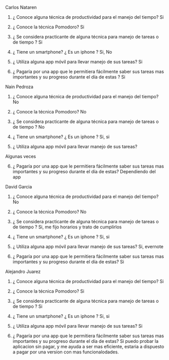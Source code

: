 Carlos Nataren
1. ¿ Conoce alguna técnica de productividad para el manejo del tiempo?
Si

2. ¿ Conoce la técnica Pomodoro?
Si

3. ¿ Se considera practicante de alguna técnica para manejo de tareas o de tiempo ?
Si

4. ¿ Tiene un smartphone? ¿ Es un iphone ?
Si, No

5. ¿ Utiliza alguna app móvil para llevar manejo de sus tareas?
Si

6. ¿ Pagaría por una app que le permitiera fácilmente saber sus tareas mas importantes y su progreso durante el día de estas ?
Si

Nain Pedroza

1. ¿ Conoce alguna técnica de productividad para el manejo del tiempo?
No

2. ¿ Conoce la técnica Pomodoro?
No

3. ¿ Se considera practicante de alguna técnica para manejo de tareas o de tiempo ?
No

4. ¿ Tiene un smartphone? ¿ Es un iphone ?
Si, si

5. ¿ Utiliza alguna app móvil para llevar manejo de sus tareas?

Algunas veces

6. ¿ Pagaría por una app que le permitiera fácilmente saber sus tareas mas importantes y su progreso durante el día de estas?
Dependiendo del app

David Garcia

1. ¿ Conoce alguna técnica de productividad para el manejo del tiempo?
No

2. ¿ Conoce la técnica Pomodoro?
No

3. ¿ Se considera practicante de alguna técnica para manejo de tareas o de tiempo ?
Si, me fijo horarios y trato de cumplirlos

4. ¿ Tiene un smartphone? ¿ Es un iphone ?
Si, si

5. ¿ Utiliza alguna app móvil para llevar manejo de sus tareas?
Si, evernote

6. ¿ Pagaría por una app que le permitiera fácilmente saber sus tareas mas importantes y su progreso durante el día de estas?
Si

Alejandro Juarez

1. ¿ Conoce alguna técnica de productividad para el manejo del tiempo?
Si

2. ¿ Conoce la técnica Pomodoro?
Si

3. ¿ Se considera practicante de alguna técnica para manejo de tareas o de tiempo ?
Si

4. ¿ Tiene un smartphone? ¿ Es un iphone ?
Si, si

5. ¿ Utiliza alguna app móvil para llevar manejo de sus tareas?
Si

6. ¿ Pagaría por una app que le permitiera fácilmente saber sus tareas mas importantes y su progreso durante el día de estas?
Si puedo probar la aplicacion sin pagar, y me ayuda a ser mas eficiente, estaria a dispuesto a pagar por una version con mas funcionalodades.
